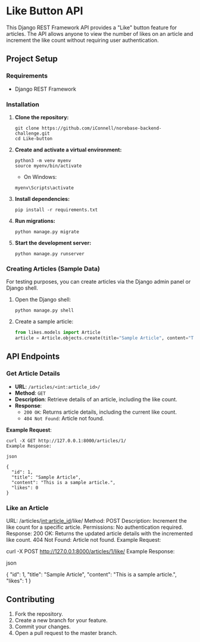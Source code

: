 # Like Button API

This Django REST Framework API provides a "Like" button feature for articles. The API allows anyone to view the number of likes on an article and increment the like count without requiring user authentication.


## Project Setup

### Requirements
- Django REST Framework

### Installation

1. **Clone the repository:**

    ```
    git clone https://github.com/iConnell/norebase-backend-challenge.git
    cd Like-button
    ```

2. **Create and activate a virtual environment:**

    ```
    python3 -m venv myenv
    source myenv/bin/activate
    ```

    - On Windows:

    ```
    myenv\Scripts\activate
    ```

3. **Install dependencies:**

    ```
    pip install -r requirements.txt
    ```

4. **Run migrations:**

    ```
    python manage.py migrate
    ```

5. **Start the development server:**

    ```
    python manage.py runserver
    ```

### Creating Articles (Sample Data)
For testing purposes, you can create articles via the Django admin panel or Django shell.

1. Open the Django shell:

    ```
    python manage.py shell
    ```

2. Create a sample article:

    ```python
    from likes.models import Article  
    article = Article.objects.create(title="Sample Article", content="This is a sample article.")
    ```

## API Endpoints

### Get Article Details

- **URL**: `/articles/<int:article_id>/`
- **Method**: `GET`
- **Description**: Retrieve details of an article, including the like count.
- **Response**:
  - `200 OK`: Returns article details, including the current like count.
  - `404 Not Found`: Article not found.

**Example Request**:

```
curl -X GET http://127.0.0.1:8000/articles/1/
Example Response:

json

{
  "id": 1,
  "title": "Sample Article",
  "content": "This is a sample article.",
  "likes": 0
}
```


### Like an Article
URL: /articles/<int:article_id>/like/
Method: POST
Description: Increment the like count for a specific article.
Permissions: No authentication required.
Response:
200 OK: Returns the updated article details with the incremented like count.
404 Not Found: Article not found.
Example Request:


curl -X POST http://127.0.0.1:8000/articles/1/like/
Example Response:

json

{
  "id": 1,
  "title": "Sample Article",
  "content": "This is a sample article.",
  "likes": 1
}


## Contributing

1. Fork the repository.
2. Create a new branch for your feature.
3. Commit your changes.
4. Open a pull request to the master branch.

